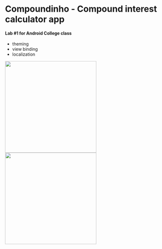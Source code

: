 # Compoundinho - Compound interest calculator app

#### Lab #1 for Android College class

- theming
- view binding
- localization

<div>
  <img src="https://user-images.githubusercontent.com/46557266/163002793-6e4b77ae-0df4-4897-9161-7f394a2abb67.png" width="300"/>
  <img src="https://user-images.githubusercontent.com/46557266/163003040-5701df6b-763d-4c0c-a046-9e3fe77ac90c.png" width="300"/>
</div>
